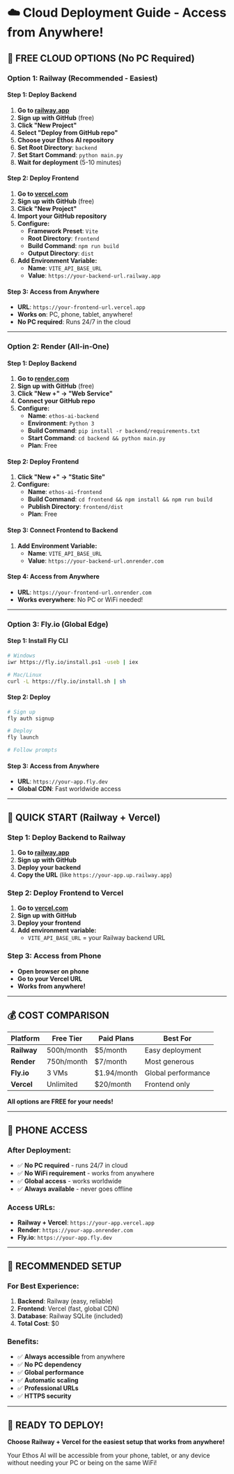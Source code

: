 # ☁️ Cloud Deployment Guide - Access from Anywhere!

## 🎯 **FREE CLOUD OPTIONS (No PC Required)**

### **Option 1: Railway (Recommended - Easiest)**

#### **Step 1: Deploy Backend**
1. **Go to [railway.app](https://railway.app)**
2. **Sign up with GitHub** (free)
3. **Click "New Project"**
4. **Select "Deploy from GitHub repo"**
5. **Choose your Ethos AI repository**
6. **Set Root Directory**: `backend`
7. **Set Start Command**: `python main.py`
8. **Wait for deployment** (5-10 minutes)

#### **Step 2: Deploy Frontend**
1. **Go to [vercel.com](https://vercel.com)**
2. **Sign up with GitHub** (free)
3. **Click "New Project"**
4. **Import your GitHub repository**
5. **Configure:**
   - **Framework Preset**: `Vite`
   - **Root Directory**: `frontend`
   - **Build Command**: `npm run build`
   - **Output Directory**: `dist`
6. **Add Environment Variable:**
   - **Name**: `VITE_API_BASE_URL`
   - **Value**: `https://your-backend-url.railway.app`

#### **Step 3: Access from Anywhere**
- **URL**: `https://your-frontend-url.vercel.app`
- **Works on**: PC, phone, tablet, anywhere!
- **No PC required**: Runs 24/7 in the cloud

---

### **Option 2: Render (All-in-One)**

#### **Step 1: Deploy Backend**
1. **Go to [render.com](https://render.com)**
2. **Sign up with GitHub** (free)
3. **Click "New +" → "Web Service"**
4. **Connect your GitHub repo**
5. **Configure:**
   - **Name**: `ethos-ai-backend`
   - **Environment**: `Python 3`
   - **Build Command**: `pip install -r backend/requirements.txt`
   - **Start Command**: `cd backend && python main.py`
   - **Plan**: Free

#### **Step 2: Deploy Frontend**
1. **Click "New +" → "Static Site"**
2. **Configure:**
   - **Name**: `ethos-ai-frontend`
   - **Build Command**: `cd frontend && npm install && npm run build`
   - **Publish Directory**: `frontend/dist`
   - **Plan**: Free

#### **Step 3: Connect Frontend to Backend**
1. **Add Environment Variable:**
   - **Name**: `VITE_API_BASE_URL`
   - **Value**: `https://your-backend-url.onrender.com`

#### **Step 4: Access from Anywhere**
- **URL**: `https://your-frontend-url.onrender.com`
- **Works everywhere**: No PC or WiFi needed!

---

### **Option 3: Fly.io (Global Edge)**

#### **Step 1: Install Fly CLI**
```bash
# Windows
iwr https://fly.io/install.ps1 -useb | iex

# Mac/Linux
curl -L https://fly.io/install.sh | sh
```

#### **Step 2: Deploy**
```bash
# Sign up
fly auth signup

# Deploy
fly launch

# Follow prompts
```

#### **Step 3: Access from Anywhere**
- **URL**: `https://your-app.fly.dev`
- **Global CDN**: Fast worldwide access

---

## 🚀 **QUICK START (Railway + Vercel)**

### **Step 1: Deploy Backend to Railway**
1. **Go to [railway.app](https://railway.app)**
2. **Sign up with GitHub**
3. **Deploy your backend**
4. **Copy the URL** (like `https://your-app.up.railway.app`)

### **Step 2: Deploy Frontend to Vercel**
1. **Go to [vercel.com](https://vercel.com)**
2. **Sign up with GitHub**
3. **Deploy your frontend**
4. **Add environment variable:**
   - `VITE_API_BASE_URL` = your Railway backend URL

### **Step 3: Access from Phone**
- **Open browser on phone**
- **Go to your Vercel URL**
- **Works from anywhere!**

---

## 💰 **COST COMPARISON**

| Platform | Free Tier | Paid Plans | Best For |
|----------|-----------|------------|----------|
| **Railway** | 500h/month | $5/month | Easy deployment |
| **Render** | 750h/month | $7/month | Most generous |
| **Fly.io** | 3 VMs | $1.94/month | Global performance |
| **Vercel** | Unlimited | $20/month | Frontend only |

**All options are FREE for your needs!**

---

## 📱 **PHONE ACCESS**

### **After Deployment:**
- ✅ **No PC required** - runs 24/7 in cloud
- ✅ **No WiFi requirement** - works from anywhere
- ✅ **Global access** - works worldwide
- ✅ **Always available** - never goes offline

### **Access URLs:**
- **Railway + Vercel**: `https://your-app.vercel.app`
- **Render**: `https://your-app.onrender.com`
- **Fly.io**: `https://your-app.fly.dev`

---

## 🎯 **RECOMMENDED SETUP**

### **For Best Experience:**
1. **Backend**: Railway (easy, reliable)
2. **Frontend**: Vercel (fast, global CDN)
3. **Database**: Railway SQLite (included)
4. **Total Cost**: $0

### **Benefits:**
- ✅ **Always accessible** from anywhere
- ✅ **No PC dependency**
- ✅ **Global performance**
- ✅ **Automatic scaling**
- ✅ **Professional URLs**
- ✅ **HTTPS security**

---

## 🚀 **READY TO DEPLOY!**

**Choose Railway + Vercel for the easiest setup that works from anywhere!**

Your Ethos AI will be accessible from your phone, tablet, or any device without needing your PC or being on the same WiFi! 